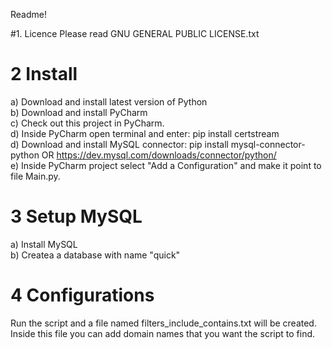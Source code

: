 Readme!

#1. Licence
Please read GNU GENERAL PUBLIC LICENSE.txt

# 2 Install
a) Download and install latest version of Python<br />
b) Download and install PyCharm<br />
c) Check out this project in PyCharm. <br />
d) Inside PyCharm open terminal and enter: pip install certstream<br />
d) Download and install MySQL connector: pip install mysql-connector-python OR https://dev.mysql.com/downloads/connector/python/ <br />
e) Inside PyCharm project select "Add a Configuration" and make it point to file Main.py.

# 3 Setup MySQL
a) Install MySQL<br />
b) Createa a database with name "quick"

# 4 Configurations
Run the script and a file named filters_include_contains.txt will be created.
Inside this file you can add domain names that you want the script to find. 
